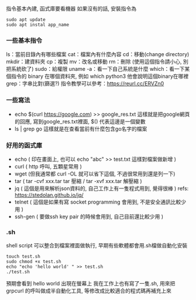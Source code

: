 指令基本內建, 函式庫要看機器
如果沒有的話, 安裝指令為
```
sudo apt update
sudo apt instal app_name
```

### 一些基本指令
ls：當前目錄內有哪些檔案
cat：檔案內有什麼內容
cd：移動(change directory)
mkdir：建資料夾
cp：複製
mv：改名或移動
rm：刪除 (使用這個指令請小心, 別把系統砍了)
sudo：給權限
uname -a：看一下自己系統是什麼
which：看一下某個指令的 binary 在哪個資料夾, 例如 which python3 他會說明這個binary在哪裡
grep：字串比對(篩選?)
指令教學可以參考：https://reurl.cc/ERVZn0


### 一些寫法
* echo $(curl https://google.com) >> google_res.txt
這樣就是把google網頁的回應, 寫到google_res.txt裡面, $() 代表這邊是一個變數
* ls | grep go
這樣就是在查看當前有什麼包含go名字的檔案



### 好用的函式庫
* echo ( 印在畫面上, 也可以 echo "abc" >> test.txt 這樣對檔案做新增 )
* curl ( http 呼叫, 五顆星常用 ) 
* wget (但我通常都 curl -OL 就可以省下這個, 不過很常用到還是列一下)
* tar ( tar -cvf xxx.tar tar 壓縮 / tar -xvf xxx.tar 解壓縮 )
* jq ( 這個是用來解析json資料的, 自己工作上有一隻程式用到, 覺得很棒 )
  refs: https://stedolan.github.io/jq/ 
* telnet ( 這個是如果有寫 socket programming 會用到, 不是安全通訊比較少用 )
* ssh-gen ( 要做ssh key pair 的時候會用到, 自己目前還比較少用 )

### .sh
shell script 可以整合到檔案裡面做執行, 早期有些軟體都會用.sh檔做自動化安裝
```
touch test.sh
sudo chmod +x test.sh
echo "echo 'hello world' " >> test.sh
./test.sh
```
預期會看到 hello world 出現在螢幕上
我在工作上也有寫了一隻.sh, 用來把 grpcurl 的呼叫做成半自動化工具, 等修改成比較適合的程式碼再補充上來





